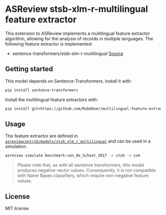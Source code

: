 # ASReview stsb-xlm-r-multilingual feature extractor

This extension to ASReview implements a multilingual feature extractor algorithm, allowing for the analysis of records in multiple languages.
The following feature extractor is implemented:

- sentence-transformers/stsb-xlm-r-multilingual [Source](sentence-transformers/stsb-xlm-r-multilingual)

## Getting started

This model depends on Sentence-Transformers. Install it with:

```bash
pip install sentence-transformers
```

Install the multilingual feature extractors with:


```bash
pip install git+https://github.com/Robdboer/multilingual-feature-extractors.git
```

## Usage

The feature extractor are defined in
[`asreviewcontrib/models/stsb_xlm_r_multilingual`](asreviewcontrib/models/stsb_xlm_r_multilingual) and can be used in a simulation.

```bash
asreview simulate benchmark:van_de_Schoot_2017 -e stsb -m svm
```

> Please note that, as with all sentence transformers, this model produces negative vector values. Consequently, it is not compatible with Naive Bayes classifiers, which require non-negative feature values.


## License

MIT license
